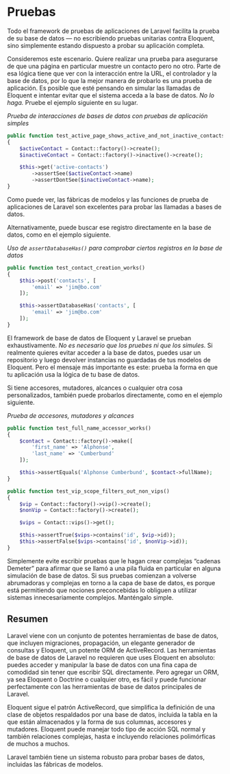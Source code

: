 # Pruebas

Todo el framework de pruebas de aplicaciones de Laravel facilita la prueba de su base de datos — no escribiendo pruebas unitarias contra Eloquent, sino simplemente estando dispuesto a probar su aplicación completa.

Consideremos este escenario. Quiere realizar una prueba para asegurarse de que una página en particular muestre un contacto pero no otro. Parte de esa lógica tiene que ver con la interacción entre la URL, el controlador y la base de datos, por lo que la mejor manera de probarlo es una prueba de aplicación. Es posible que esté pensando en simular las llamadas de Eloquent e intentar evitar que el sistema acceda a la base de datos. _No lo haga._ Pruebe el ejemplo siguiente en su lugar.

_Prueba de interacciones de bases de datos con pruebas de aplicación simples_
```php
public function test_active_page_shows_active_and_not_inactive_contacts()
{
    $activeContact = Contact::factory()->create();
    $inactiveContact = Contact::factory()->inactive()->create();

    $this->get('active-contacts')
        ->assertSee($activeContact->name)
        ->assertDontSee($inactiveContact->name);
}
```

Como puede ver, las fábricas de modelos y las funciones de prueba de aplicaciones de Laravel son excelentes para probar las llamadas a bases de datos.

Alternativamente, puede buscar ese registro directamente en la base de datos, como en el ejemplo siguiente.

_Uso de `assertDatabaseHas()` para comprobar ciertos registros en la base de datos_
```php
public function test_contact_creation_works()
{
    $this->post('contacts', [
        'email' => 'jim@bo.com'
    ]);

    $this->assertDatabaseHas('contacts', [
        'email' => 'jim@bo.com'
    ]);
}
```

El framework de base de datos de Eloquent y Laravel se prueban exhaustivamente. _No es necesario que los pruebes ni que los simules._ Si realmente quieres evitar acceder a la base de datos, puedes usar un repositorio y luego devolver instancias no guardadas de tus modelos de Eloquent. Pero el mensaje más importante es este: prueba la forma en que tu aplicación usa la lógica de tu base de datos.

Si tiene accesores, mutadores, alcances o cualquier otra cosa personalizados, también puede probarlos directamente, como en el ejemplo siguiente.

_Prueba de accesores, mutadores y alcances_
```php
public function test_full_name_accessor_works()
{
    $contact = Contact::factory()->make([
        'first_name' => 'Alphonse',
        'last_name' => 'Cumberbund'
    ]);

    $this->assertEquals('Alphonse Cumberbund', $contact->fullName);
}

public function test_vip_scope_filters_out_non_vips()
{
    $vip = Contact::factory()->vip()->create();
    $nonVip = Contact::factory()->create();

    $vips = Contact::vips()->get();

    $this->assertTrue($vips->contains('id', $vip->id));
    $this->assertFalse($vips->contains('id', $nonVip->id));
}
```

Simplemente evite escribir pruebas que le hagan crear complejas “cadenas Demeter” para afirmar que se llamó a una pila fluida en particular en alguna simulación de base de datos. Si sus pruebas comienzan a volverse abrumadoras y complejas en torno a la capa de base de datos, es porque está permitiendo que nociones preconcebidas lo obliguen a utilizar sistemas innecesariamente complejos. Manténgalo simple.



## Resumen

Laravel viene con un conjunto de potentes herramientas de base de datos, que incluyen migraciones, propagación, un elegante generador de consultas y Eloquent, un potente ORM de ActiveRecord. Las herramientas de base de datos de Laravel no requieren que uses Eloquent en absoluto: puedes acceder y manipular la base de datos con una fina capa de comodidad sin tener que escribir SQL directamente. Pero agregar un ORM, ya sea Eloquent o Doctrine o cualquier otro, es fácil y puede funcionar perfectamente con las herramientas de base de datos principales de Laravel.

Eloquent sigue el patrón ActiveRecord, que simplifica la definición de una clase de objetos respaldados por una base de datos, incluida la tabla en la que están almacenados y la forma de sus columnas, accesores y mutadores. Eloquent puede manejar todo tipo de acción SQL normal y también relaciones complejas, hasta e incluyendo relaciones polimórficas de muchos a muchos.

Laravel también tiene un sistema robusto para probar bases de datos, incluidas las fábricas de modelos.
